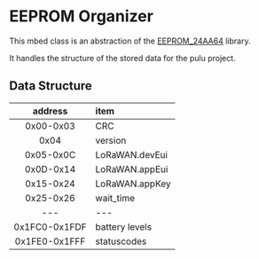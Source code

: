 # EEPROM Organizer

This mbed class is an abstraction of the [EEPROM_24AA64](https://github.com/vives-projectwerk-2021/pulu-EEPROM_24AA64) library.

It handles the structure of the stored data for the pulu project.

## Data Structure

| address | item |
|:---:|:---|
| 0x00-0x03 | CRC |
| 0x04 | version |
| 0x05-0x0C | LoRaWAN.devEui |
| 0x0D-0x14 | LoRaWAN.appEui |
| 0x15-0x24 | LoRaWAN.appKey |
| 0x25-0x26 | wait_time |
|---|---|
| 0x1FC0-0x1FDF| battery levels |
| 0x1FE0-0x1FFF| statuscodes |
